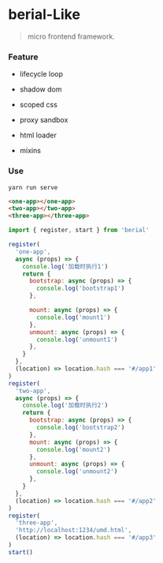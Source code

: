 # berial-Like

> micro frontend framework.

### Feature

- lifecycle loop

- shadow dom

- scoped css

- proxy sandbox

- html loader

- mixins

### Use

```shell
yarn run serve
```

```html
<one-app></one-app>
<two-app></two-app>
<three-app></three-app>
```

```js
import { register, start } from 'berial'

register(
  'one-app',
  async (props) => {
    console.log('加载时执行1')
    return {
      bootstrap: async (props) => {
        console.log('bootstrap1')
      },

      mount: async (props) => {
        console.log('mount1')
      },
      unmount: async (props) => {
        console.log('unmount1')
      },
    }
  },
  (location) => location.hash === '#/app1'
)
register(
  'two-app',
  async (props) => {
    console.log('加载时执行2')
    return {
      bootstrap: async (props) => {
        console.log('bootstrap2')
      },
      mount: async (props) => {
        console.log('mount2')
      },
      unmount: async (props) => {
        console.log('unmount2')
      },
    }
  },
  (location) => location.hash === '#/app2'
)
register(
  'three-app',
  'http://localhost:1234/umd.html',
  (location) => location.hash === '#/app3'
)
start()
```

